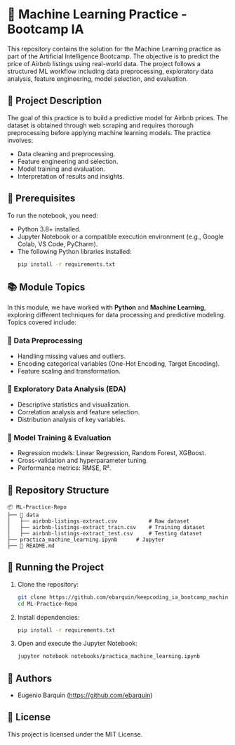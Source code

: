 # 📖 Machine Learning Practice - Bootcamp IA

This repository contains the solution for the Machine Learning practice as part of the Artificial Intelligence Bootcamp. The objective is to predict the price of Airbnb listings using real-world data. The project follows a structured ML workflow including data preprocessing, exploratory data analysis, feature engineering, model selection, and evaluation.

## 📌 Project Description

The goal of this practice is to build a predictive model for Airbnb prices. The dataset is obtained through web scraping and requires thorough preprocessing before applying machine learning models. The practice involves:

- Data cleaning and preprocessing.
- Feature engineering and selection.
- Model training and evaluation.
- Interpretation of results and insights.

## 🔧 Prerequisites

To run the notebook, you need:

- Python 3.8+ installed.
- Jupyter Notebook or a compatible execution environment (e.g., Google Colab, VS Code, PyCharm).
- The following Python libraries installed:
  ```bash
  pip install -r requirements.txt
  ```

## 📚 Module Topics

In this module, we have worked with **Python** and **Machine Learning**, exploring different techniques for data processing and predictive modeling. Topics covered include:

### 🔹 Data Preprocessing
- Handling missing values and outliers.
- Encoding categorical variables (One-Hot Encoding, Target Encoding).
- Feature scaling and transformation.

### 🔹 Exploratory Data Analysis (EDA)
- Descriptive statistics and visualization.
- Correlation analysis and feature selection.
- Distribution analysis of key variables.

### 🔹 Model Training & Evaluation
- Regression models: Linear Regression, Random Forest, XGBoost.
- Cross-validation and hyperparameter tuning.
- Performance metrics: RMSE, R².

## 📂 Repository Structure

```
📦 ML-Practice-Repo
├── 📁 data
│   ├── airbnb-listings-extract.csv          # Raw dataset
│   ├── airbnb-listings-extract_train.csv    # Training dataset
│   ├── airbnb-listings-extract_test.csv     # Testing dataset
├── practica_machine_learning.ipynb      # Jupyter  
├── 📄 README.md                              
```

## 🚀 Running the Project

1. Clone the repository:
   ```bash
   git clone https://github.com/ebarquin/keepcoding_ia_bootcamp_machine_learning_module
   cd ML-Practice-Repo
   ```
2. Install dependencies:
   ```bash
   pip install -r requirements.txt
   ```
3. Open and execute the Jupyter Notebook:
   ```bash
   jupyter notebook notebooks/practica_machine_learning.ipynb
   ```

## 📌 Authors
- Eugenio Barquin (https://github.com/ebarquin)

## 📜 License
This project is licensed under the MIT License.
